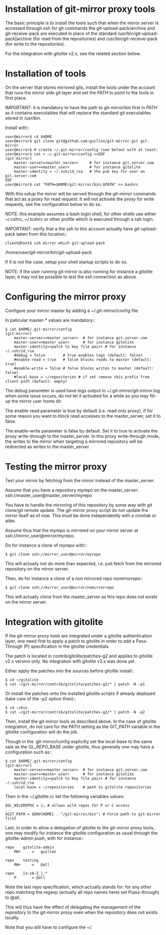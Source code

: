 Installation of git-mirror proxy tools
======================================

The basic principle is to install the tools such that
when the mirror server is accessed through ssh for git commands
the git-upload-pack/archive and git-receive-pack are executed
in place of the standard /usr/bin/git-upload-pack|archive (for read
from the repositories) and /usr/bin/git-receive-pack (for write to
the repositories).

For the integration with gitolite v2.x, see the related section below.

Installation of tools
=====================

On the server that stores mirrored gits,
install the tools under the account that runs the mirror
side git layer and set the PATH to point to the tools in first place.

IMPORTANT: it is mandatory to have the path to
git-mirror/bin first in PATH as it contains executables
that will replace the standard git executables stored
in /usr/bin.

Install with::

    user@mirror$ cd $HOME
    user@mirror$ git clone git@github.com:guillon/git-mirror.git git-mirror
    user@mirror$ # create ~/.git-mirror/config (see below) with at least:
    user@mirror$ cat > ~/.git-mirror/config <<EOF
    [git-mirror]
        master-server=<master_server>     # for instance git.server.com
        master-user=<master_user>         # for instance gitolite
        master-identity = ~/.ssh/id_rsa   # the pub key for user on git.server.com
    EOF
    user@mirror$ cat "PATH=$HOME/git-mirror/bin:$PATH" >>.bashrc 

With this setup the mirror will be served through the git-mirror commands
that act as a proxy for read request. It will not activate the proxy for write
requests, see the configuration below to do so.

NOTE: this example assumes a bash login shell, for other shells use
either ~/.cshrc, ~/.tcshrc or other profile which is executed through
a ssh login.

IMPORTANT: verify that a the ssh to this account actually have
git-upload-pack taken from this location::

    client@host$ ssh mirror which git-upload-pack
/home/user/git-mirror/bin/git-upload-pack

If it is not the case, setup your shell startup scripts to
do so.

NOTE: if the user running git-mirror is also running for instance
a gitolite layer, it may not be possible to test the ssh connection
as above.


Configuring the mirror proxy
============================

Configure your mirror master by adding a ~/.git-mirror/config file.

In paticular master-* values are mandatory::

    $ cat $HOME/.git-mirror/config
    [git-mirror]
        master-server=<master_server>  # for instance git.server.com
        master-user=<master_user>      # for instance gitolite
        master-identity=<patch to key file pair> # for instance ~/.ssh/id_rsa
        #debug = false        # true enables logs (default: false)
        #enable-read = true   # false blocks reads to master (default: true)
        #enable-write = false # false blocks writes to master (default: false)
        #local-base = ~/repositories # if set remove this prefix from client path (default: empty)

The debug parameter is used have logs output in ~/.git-mirror/git-mirror.log
when some issue occurs, do not let it activated for a while as you may fill-up
the mirror user home dir.

The enable-read parameter is true by default (i.e. read only proxy), if for
some reason you want to block read accesses to the master_server, set it to
false.

The enable-write parameter is false by default. Set it to true to activate the
proxy write-through to the master_server. In this proxy write-through mode,
the writes to the mirror when targeting a mirrored repository will be
redirected as writes to the master_server.

Testing the mirror proxy
========================

Test your mirror by fetching from the mirror instead of the master_server.

Assume that you have a repository myrepo on the master_server:
ssh://master_user@master_server/myrepo

You have to handle the mirroring of this repository by some way with git
clone/git remote update. The git-mirror proxy script do not update the
mirror itself as of now. This must be done independently with a crontab
or alike.

Assume thus that the myrepo is mirrored on your mirror server at
ssh://mirror_user@mirror/myrepo.

Do for instance a clone of myrepo with::

    $ git clone ssh://mirror_user@mirror/myrepo

This will actually not do more than expected, i.e. just fetch from the
mirrored repository on the mirror server.

Then, do for instance a clone of a non mirrored repo nomirrorrepo::

    $ git clone ssh://mirror_user@mirror/nomirrorrepo

This will actually clone from the master_server as this repo does not exists
on the mirror server.


Integration with gitolite
=========================

If the git-mirror proxy tools are integrated under a gitolite
authentication layer, one need first to apply a patch to
gitolite in order to add a Pass-Through (P) specification in
the gitolite credentials.

The patch is located in contrib/gitolite/patches-g2 and applies
to gitolite v2.x version only. No integration with gitolite v3.x
was done yet.

Either apply the patches into the sources before gitolite install::

    $ cd ~/gitolite
    $ cat ~/git-mirror/contrib/gitolite/patches-g2/* | patch -N -p1

Or install the patches onto the installed gitolite scripts if already
deployed (take care of the -p2 option then)::

    $ cd ~/bin
    $ cat ~/git-mirror/contrib/gitolite/patches-g2/* | patch -N -p2

Then, install the git-mirror tools as described above. In the case
of gitolite integration, do not care for the PATH setting as the
GIT_PATH variable in the gitolite configuration will do the job.

Though in the .git-mirror/config explicitly set the local-base to
the same vale as the GL_REPO_BASE under gitolite, thus generally one
may have a configuration such as::

    $ cat $HOME/.git-mirror/config
    [git-mirror]
        master-server=<master_server>  # for instance git.server.com
        master-user=<master_user>      # for instance gitolite
        master-identity=<patch to key file pair> # for instance ~/.ssh/id_rsa
        local-base = ~/repositories    # path to gitolite repositories

Then in the ~/.gitolite.rc set the following variables values:

    $GL_WILDREPOS = 1; # allows wild repos for P or C access
    ...
    $GIT_PATH = $ENV{HOME} . "/git-mirror/bin"; # Force path to git-mirror first

Last, in order to allow a delegation of gitolite to the git-mirror
proxy tools, one may modify for instance the gitolite configuration as
usual through the gitolite-admin push, with for instance::

    repo    gitolite-admin
        RW+     =   guillon

    repo    testing
        RW+     =   @all

    repo    [a-zA-Z_].*
        P       = @all

Note the last repo specification, which actually stands for:
for any other repo matching the regexp (actually all repo names here)
set P(ass-through) to @all.

This will thus have the effect of delegating the management of the
repository to the git-mirror proxy even when the repository does not
exists locally.

Note that you still have to configure the ~/.
